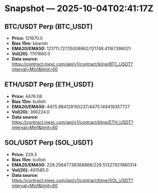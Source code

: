# Snapshot — 2025-10-04T02:41:17Z

## BTC/USDT Perp (BTC_USDT)
- **Price:** 121670.0
- **Bias 15m:** bearish
- **EMA20/EMA50:** 121711.72735008862/121748.41167398021
- **Vol(20):** 1701660.0
- **Data source:** https://contract.mexc.com/api/v1/contract/kline/BTC_USDT?interval=Min1&limit=60

## ETH/USDT Perp (ETH_USDT)
- **Price:** 4476.06
- **Bias 15m:** bullish
- **EMA20/EMA50:** 4475.984128150237/4475.149419357727
- **Vol(20):** 366224.0
- **Data source:** https://contract.mexc.com/api/v1/contract/kline/ETH_USDT?interval=Min1&limit=60

## SOL/USDT Perp (SOL_USDT)
- **Price:** 229.3
- **Bias 15m:** bullish
- **EMA20/EMA50:** 229.25647738368866/229.51327921980314
- **Vol(20):** 491585.0
- **Data source:** https://contract.mexc.com/api/v1/contract/kline/SOL_USDT?interval=Min1&limit=60
